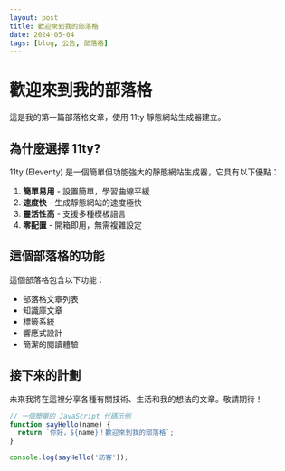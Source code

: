 ```yaml
---
layout: post
title: 歡迎來到我的部落格
date: 2024-05-04
tags: [blog, 公告, 部落格]
---
```


# 歡迎來到我的部落格

這是我的第一篇部落格文章，使用 11ty 靜態網站生成器建立。

<!-- excerpt -->

## 為什麼選擇 11ty?

11ty (Eleventy) 是一個簡單但功能強大的靜態網站生成器，它具有以下優點：

1. **簡單易用** - 設置簡單，學習曲線平緩
2. **速度快** - 生成靜態網站的速度極快
3. **靈活性高** - 支援多種模板語言
4. **零配置** - 開箱即用，無需複雜設定

## 這個部落格的功能

這個部落格包含以下功能：

- 部落格文章列表
- 知識庫文章
- 標籤系統
- 響應式設計
- 簡潔的閱讀體驗

## 接下來的計劃

未來我將在這裡分享各種有關技術、生活和我的想法的文章。敬請期待！

```javascript
// 一個簡單的 JavaScript 代碼示例
function sayHello(name) {
  return `你好，${name}！歡迎來到我的部落格`;
}

console.log(sayHello('訪客'));
```
